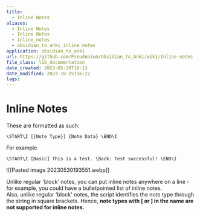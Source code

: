 ```yaml
---
title:
  - Inline Notes
aliases:
  - Inline Notes
  - Inline Notes
  - inline_notes
  - obsidian_to_anki_inline_notes
application: obsidian_to_anki
url: https://github.com/Pseudonium/Obsidian_to_Anki/wiki/Inline-notes
file_class: lib_documentation
date_created: 2023-05-30T19:13
date_modified: 2023-10-25T16:22
tags: 
---
```

# Inline Notes

These are formatted as such:  

```
\START\I [{Note Type}] {Note Data} \END\I
```

For example  

```
\START\I [Basic] This is a test. \Back: Test successful! \END\I  
```

![[Pasted image 20230530193551.webp]]

Unlike regular 'block' notes, you can put inline notes anywhere on a line - for example, you could have a bulletpointed list of inline notes.  
Also, unlike regular 'block' notes, the script identifies the note type through the string in square brackets. Hence, **note types with \[ or \] in the name are not supported for inline notes.**
